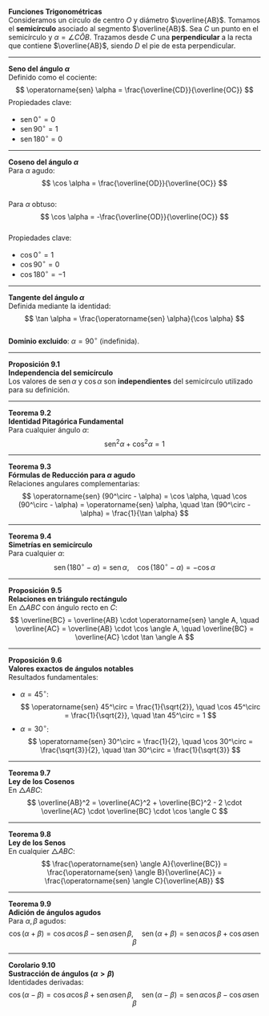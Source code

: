 **Funciones Trigonométricas**  
Consideramos un círculo de centro $O$ y diámetro $\overline{AB}$. Tomamos el **semicírculo** asociado al segmento $\overline{AB}$. Sea $C$ un punto en el semicírculo y $\alpha = \angle C\hat{O}B$. Trazamos desde $C$ una **perpendicular** a la recta que contiene $\overline{AB}$, siendo $D$ el pie de esta perpendicular.  

---

**Seno del ángulo $\alpha$**  
Definido como el cociente:  
$$  
\operatorname{sen} \alpha = \frac{\overline{CD}}{\overline{OC}}  
$$
Propiedades clave:  
- $\operatorname{sen} 0^\circ = 0$  
- $\operatorname{sen} 90^\circ = 1$  
- $\operatorname{sen} 180^\circ = 0$  

---

**Coseno del ángulo $\alpha$**  
Para $\alpha$ agudo:  
$$  
\cos \alpha = \frac{\overline{OD}}{\overline{OC}}  
$$  
Para $\alpha$ obtuso:  
$$  
\cos \alpha = -\frac{\overline{OD}}{\overline{OC}}  
$$  
Propiedades clave:  
- $\cos 0^\circ = 1$  
- $\cos 90^\circ = 0$  
- $\cos 180^\circ = -1$  

---

**Tangente del ángulo $\alpha$**  
Definida mediante la identidad:  
$$  
\tan \alpha = \frac{\operatorname{sen} \alpha}{\cos \alpha}  
$$  
**Dominio excluido**: $\alpha = 90^\circ$ (indefinida).  

---

**Proposición 9.1**  
**Independencia del semicírculo**  
Los valores de $\operatorname{sen} \alpha$ y $\cos \alpha$ son **independientes** del semicírculo utilizado para su definición.  

---

**Teorema 9.2**  
**Identidad Pitagórica Fundamental**  
Para cualquier ángulo $\alpha$:  
$$  
\operatorname{sen}^2 \alpha + \cos^2 \alpha = 1  
$$  

---

**Teorema 9.3**  
**Fórmulas de Reducción para $\alpha$ agudo**  
Relaciones angulares complementarias:  
$$  
\operatorname{sen} (90^\circ - \alpha) = \cos \alpha, \quad \cos (90^\circ - \alpha) = \operatorname{sen} \alpha, \quad \tan (90^\circ - \alpha) = \frac{1}{\tan \alpha}  
$$  

---

**Teorema 9.4**  
**Simetrías en semicírculo**  
Para cualquier $\alpha$:  
$$  
\operatorname{sen} (180^\circ - \alpha) = \operatorname{sen} \alpha, \quad \cos (180^\circ - \alpha) = -\cos \alpha  
$$  

---

**Proposición 9.5**  
**Relaciones en triángulo rectángulo**  
En $\triangle ABC$ con ángulo recto en $C$:  
$$  
\overline{BC} = \overline{AB} \cdot \operatorname{sen} \angle A, \quad \overline{AC} = \overline{AB} \cdot \cos \angle A, \quad \overline{BC} = \overline{AC} \cdot \tan \angle A  
$$  

---

**Proposición 9.6**  
**Valores exactos de ángulos notables**  
Resultados fundamentales:  
- $\alpha = 45^\circ$:  
  $$  
  \operatorname{sen} 45^\circ = \frac{1}{\sqrt{2}}, \quad \cos 45^\circ = \frac{1}{\sqrt{2}}, \quad \tan 45^\circ = 1  
  $$  
- $\alpha = 30^\circ$:  
  $$  
  \operatorname{sen} 30^\circ = \frac{1}{2}, \quad \cos 30^\circ = \frac{\sqrt{3}}{2}, \quad \tan 30^\circ = \frac{1}{\sqrt{3}}  
  $$  

---

**Teorema 9.7**  
**Ley de los Cosenos**  
En $\triangle ABC$:  
$$  
\overline{AB}^2 = \overline{AC}^2 + \overline{BC}^2 - 2 \cdot \overline{AC} \cdot \overline{BC} \cdot \cos \angle C  
$$  

---

**Teorema 9.8**  
**Ley de los Senos**  
En cualquier $\triangle ABC$:  
$$  
\frac{\operatorname{sen} \angle A}{\overline{BC}} = \frac{\operatorname{sen} \angle B}{\overline{AC}} = \frac{\operatorname{sen} \angle C}{\overline{AB}}  
$$  

---

**Teorema 9.9**  
**Adición de ángulos agudos**  
Para $\alpha, \beta$ agudos:  
$$  
\cos(\alpha + \beta) = \cos \alpha \cos \beta - \operatorname{sen} \alpha \operatorname{sen} \beta, \quad \operatorname{sen}(\alpha + \beta) = \operatorname{sen} \alpha \cos \beta + \cos \alpha \operatorname{sen} \beta  
$$  

---

**Corolario 9.10**  
**Sustracción de ángulos ($\alpha > \beta$)**  
Identidades derivadas:  
$$  
\cos(\alpha - \beta) = \cos \alpha \cos \beta + \operatorname{sen} \alpha \operatorname{sen} \beta, \quad \operatorname{sen}(\alpha - \beta) = \operatorname{sen} \alpha \cos \beta - \cos \alpha \operatorname{sen} \beta  
$$